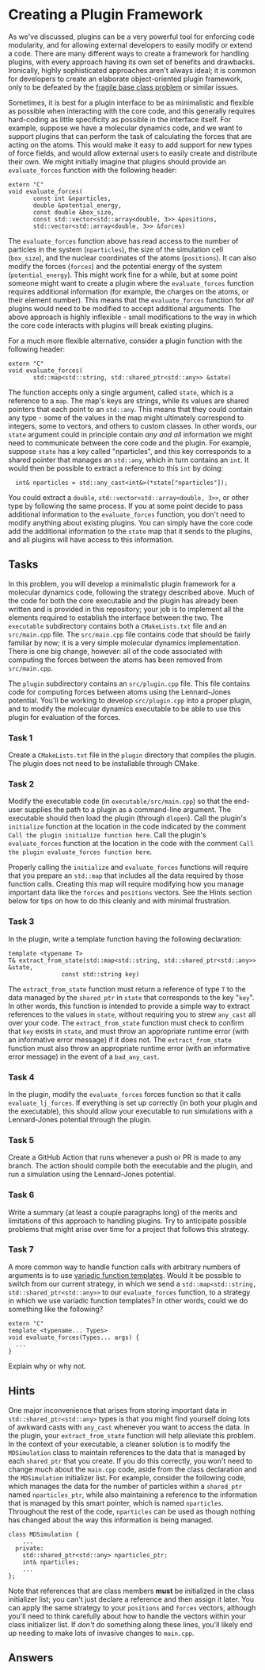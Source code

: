 # Creating a Plugin Framework

As we've discussed, plugins can be a very powerful tool for enforcing code modularity, and for allowing external developers to easily modify or extend a code.
There are many different ways to create a framework for handling plugins, with every approach having its own set of benefits and drawbacks.
Ironically, highly sophisticated approaches aren't always ideal; it is common for developers to create an elaborate object-oriented plugin framework, only to be defeated by the [fragile base class problem](https://en.wikipedia.org/wiki/Fragile_base_class) or similar issues.

Sometimes, it is best for a plugin interface to be as minimalistic and flexible as possible when interacting with the core code, and this generally requires hard-coding as little specificity as possible in the interface itself.
For example, suppose we have a molecular dynamics code, and we want to support plugins that can perform the task of calculating the forces that are acting on the atoms.
This would make it easy to add support for new types of force fields, and would allow external users to easily create and distribute their own.
We might initially imagine that plugins should provide an `evaluate_forces` function with the following header:

```
extern "C"
void evaluate_forces(
       const int &nparticles,
       double &potential_energy,
       const double &box_size,
       const std::vector<std::array<double, 3>> &positions,
       std::vector<std::array<double, 3>> &forces)
```

The `evaluate_forces` function above has read access to the number of particles in the system (`nparticles`), the size of the simulation cell (`box_size`), and the nuclear coordinates of the atoms (`positions`).
It can also modify the forces (`forces`) and the potential energy of the system (`potential_energy`).
This might work fine for a while, but at some point someone might want to create a plugin where the `evaluate_forces` function requires additional information (for example, the charges on the atoms, or their element number).
This means that the `evaluate_forces` function for *all* plugins would need to be modified to accept additional arguments.
The above approach is highly inflexible - small modifications to the way in which the core code interacts with plugins will break existing plugins.

For a much more flexible alternative, consider a plugin function with the following header:

```
extern "C"
void evaluate_forces(
       std::map<std::string, std::shared_ptr<std::any>> &state)
```

The function accepts only a single argument, called `state`, which is a reference to a `map`.
The map's keys are strings, while its values are shared pointers that each point to an `std::any`.
This means that they could contain any type - some of the values in the map might ultimately correspond to integers, some to vectors, and others to custom classes.
In other words, our `state` argument could in principle contain *any and all* information we might need to communicate between the core code and the plugin.
For example, suppose `state` has a key called "nparticles", and this key corresponds to a shared pointer that manages an `std::any`, which in turn contains an `int`.
It would then be possible to extract a reference to this `int` by doing:

```
  int& nparticles = std::any_cast<int&>(*state["nparticles"]);
```

You could extract a `double`, `std::vector<std::array<double, 3>>`, or other type by following the same process.
If you at some point decide to pass additional information to the `evaluate_forces` function, you don't need to modify anything about existing plugins.
You can simply have the core code add the additional information to the `state` map that it sends to the plugins, and all plugins will have access to this information.


## Tasks

In this problem, you will develop a minimalistic plugin framework for a molecular dynamics code, following the strategy described above.
Much of the code for both the core executable and the plugin has already been written and is provided in this repository; your job is to implement all the elements required to establish the interface between the two.
The `executable` subdirectory contains both a `CMakeLists.txt` file and an `src/main.cpp` file.
The `src/main.cpp` file contains code that should be fairly familiar by now; it is a very simple molecular dynamics implementation.
There is one big change, however: all of the code associated with computing the forces between the atoms has been removed from `src/main.cpp`.

The `plugin` subdirectory contains an `src/plugin.cpp` file.
This file contains code for computing forces between atoms using the Lennard-Jones potential.
You'll be working to develop `src/plugin.cpp` into a proper plugin, and to modify the molecular dynamics executable to be able to use this plugin for evaluation of the forces.




### Task 1

Create a `CMakeLists.txt` file in the `plugin` directory that compiles the plugin.
The plugin does not need to be installable through CMake.

### Task 2

Modify the executable code (in `executable/src/main.cpp`) so that the end-user supplies the path to a plugin as a command-line argument.
The executable should then load the plugin (through `dlopen`).
Call the plugin's `initialize` function at the location in the code indicated by the comment `Call the plugin initialize function here`.
Call the plugin's `evaluate_forces` function at the location in the code with the comment `Call the plugin evaluate_forces function here`.

Properly calling the `initialize` and `evaluate_forces` functions will require that you prepare an `std::map` that includes all the data required by those function calls.
Creating this map will require modifying how you manage important data like the `forces` and `positions` vectors.
See the Hints section below for tips on how to do this cleanly and with minimal frustration.

### Task 3

In the plugin, write a template function having the following declaration:

```
template <typename T>
T& extract_from_state(std::map<std::string, std::shared_ptr<std::any>> &state, 
               const std::string key)
```

The `extract_from_state` function must return a reference of type `T` to the data managed by the `shared_ptr` in `state` that corresponds to the key "`key`".
In other words, this function is intended to provide a simple way to extract references to the values in `state`, without requiring you to strew `any_cast` all over your code. 
The `extract_from_state` function must check to confirm that `key` exists in `state`, and must throw an appropriate runtime error (with an informative error message) if it does not.
The `extract_from_state` function must also throw an appropriate runtime error (with an informative error message) in the event of a `bad_any_cast`.

### Task 4

In the plugin, modify the `evaluate_forces` forces function so that it calls `evaluate_lj_forces`.
If everything is set up correctly (in both your plugin and the executable), this should allow your executable to run simulations with a Lennard-Jones potential through the plugin.

### Task 5

Create a GitHub Action that runs whenever a push or PR is made to any branch.
The action should compile both the executable and the plugin, and run a simulation using the Lennard-Jones potential.

### Task 6

Write a summary (at least a couple paragraphs long) of the merits and limitations of this approach to handling plugins.
Try to anticipate possible problems that might arise over time for a project that follows this strategy.

### Task 7

A more common way to handle function calls with arbitrary numbers of arguments is to use [variadic function templates](https://www.geeksforgeeks.org/variadic-function-templates-c/).
Would it be possible to switch from our current strategy, in which we send a `std::map<std::string, std::shared_ptr<std::any>>` to our `evaluate_forces` function, to a strategy in which we use variadic function templates?
In other words, could we do something like the following?

```
extern "C"
template <typename... Types>
void evaluate_forces(Types... args) {
  ...
}
```

Explain why or why not.

## Hints

One major inconvenience that arises from storing important data in `std::shared_ptr<std::any>` types is that you might find yourself doing lots of awkward casts with `any_cast` whenever you want to access the data.
In the plugin, your `extract_from_state` function will help alleviate this problem.
In the context of your executable, a cleaner solution is to modify the `MDSimulation` class to maintain references to the data that is managed by each `shared_ptr` that you create.
If you do this correctly, you won't need to change much about the `main.cpp` code, aside from the class declaration and the `MDSimulation` initializer list.
For example, consider the following code, which manages the data for the number of particles within a `shared_ptr` named `nparticles_ptr`, while also maintaining a reference to the information that is managed by this smart pointer, which is named `nparticles`.
Throughout the rest of the code, `nparticles` can be used as though nothing has changed about the way this information is being managed.

```
class MDSimulation {
    ...
  private:
    std::shared_ptr<std::any> nparticles_ptr;
    int& nparticles; 
    ...
};
```

Note that references that are class members **must** be initialized in the class initializer list; you can't just declare a reference and then assign it later.
You can apply the same strategy to your `positions` and `forces` vectors, although you'll need to think carefully about how to handle the vectors within your class initializer list.
If *don't* do something along these lines, you'll likely end up needing to make lots of invasive changes to `main.cpp`.

## Answers
